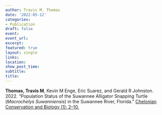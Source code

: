 ```yaml
---
author: Travis M. Thomas
date: '2022-05-12'
categories:
- Publication
draft: false
event: 
event_url: 
excerpt:   
featured: true
layout: single
links:
location: 
show_post_time: 
subtitle:   
title:
---
```


**Thomas, Travis M**, Kevin M Enge, Eric Suarez, and Gerald R Johnston. 2022. “Population Status of the Suwannee Alligator Snapping Turtle (*Macrochelys Suwanniensis*) in the Suwannee River, Florida.” [Chelonian Conservation and Biology (1): 2–10.](https://meridian.allenpress.com/ccb/article-abstract/21/1/2/483147/Population-Status-of-the-Suwannee-Alligator?redirectedFrom=fulltext)
